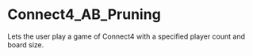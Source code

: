 # Connect4_AB_Pruning
Lets the user play a game of Connect4 with a specified player count and board size.
